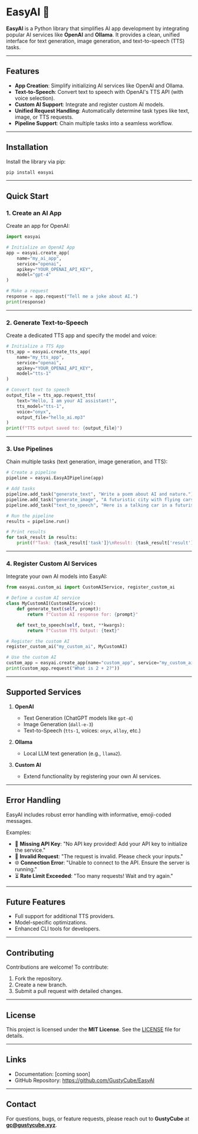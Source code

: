 # EasyAI 🚀

**EasyAI** is a Python library that simplifies AI app development by integrating popular AI services like **OpenAI** and **Ollama**. It provides a clean, unified interface for text generation, image generation, and text-to-speech (TTS) tasks.

---

## Features
- **App Creation**: Simplify initializing AI services like OpenAI and Ollama.
- **Text-to-Speech**: Convert text to speech with OpenAI's TTS API (with voice selection).
- **Custom AI Support**: Integrate and register custom AI models.
- **Unified Request Handling**: Automatically determine task types like text, image, or TTS requests.
- **Pipeline Support**: Chain multiple tasks into a seamless workflow.

---

## Installation

Install the library via pip:

```bash
pip install easyai
```

---

## Quick Start

### 1. Create an AI App

Create an app for OpenAI:

```python
import easyai

# Initialize an OpenAI App
app = easyai.create_app(
    name="my_ai_app",
    service="openai",
    apikey="YOUR_OPENAI_API_KEY",
    model="gpt-4"
)

# Make a request
response = app.request("Tell me a joke about AI.")
print(response)
```

---

### 2. Generate Text-to-Speech

Create a dedicated TTS app and specify the model and voice:

```python
# Initialize a TTS App
tts_app = easyai.create_tts_app(
    name="my_tts_app",
    service="openai",
    apikey="YOUR_OPENAI_API_KEY",
    model="tts-1"
)

# Convert text to speech
output_file = tts_app.request_tts(
    text="Hello, I am your AI assistant!",
    tts_model="tts-1",
    voice="onyx",
    output_file="hello_ai.mp3"
)
print(f"TTS output saved to: {output_file}")
```

---

### 3. Use Pipelines

Chain multiple tasks (text generation, image generation, and TTS):

```python
# Create a pipeline
pipeline = easyai.EasyAIPipeline(app)

# Add tasks
pipeline.add_task("generate_text", "Write a poem about AI and nature.")
pipeline.add_task("generate_image", "A futuristic city with flying cars.")
pipeline.add_task("text_to_speech", "Here is a talking car in a futuristic world!")

# Run the pipeline
results = pipeline.run()

# Print results
for task_result in results:
    print(f"Task: {task_result['task']}\nResult: {task_result['result']}\n")
```

---

### 4. Register Custom AI Services

Integrate your own AI models into EasyAI:

```python
from easyai.custom_ai import CustomAIService, register_custom_ai

# Define a custom AI service
class MyCustomAI(CustomAIService):
    def generate_text(self, prompt):
        return f"Custom AI response for: {prompt}"

    def text_to_speech(self, text, **kwargs):
        return f"Custom TTS Output: {text}"

# Register the custom AI
register_custom_ai("my_custom_ai", MyCustomAI)

# Use the custom AI
custom_app = easyai.create_app(name="custom_app", service="my_custom_ai", model="v1")
print(custom_app.request("What is 2 + 2?"))
```

---

## Supported Services

1. **OpenAI**
   - Text Generation (ChatGPT models like `gpt-4`)
   - Image Generation (`dall-e-3`)
   - Text-to-Speech (`tts-1`, voices: `onyx`, `alloy`, etc.)

2. **Ollama**
   - Local LLM text generation (e.g., `llama2`).

3. **Custom AI**
   - Extend functionality by registering your own AI services.

---

## Error Handling

EasyAI includes robust error handling with informative, emoji-coded messages.

Examples:
- 🔐 **Missing API Key**: "No API key provided! Add your API key to initialize the service."
- 🚫 **Invalid Request**: "The request is invalid. Please check your inputs."
- 🌐 **Connection Error**: "Unable to connect to the API. Ensure the server is running."
- ⏳ **Rate Limit Exceeded**: "Too many requests! Wait and try again."

---

## Future Features

- Full support for additional TTS providers.
- Model-specific optimizations.
- Enhanced CLI tools for developers.

---

## Contributing

Contributions are welcome! To contribute:
1. Fork the repository.
2. Create a new branch.
3. Submit a pull request with detailed changes.

---

## License

This project is licensed under the **MIT License**. See the [LICENSE](LICENSE) file for details.

---

## Links

- Documentation: [coming soon]
- GitHub Repository: https://github.com/GustyCube/EasyAI

---

## Contact

For questions, bugs, or feature requests, please reach out to **GustyCube** at **gc@gustycube.xyz**.

